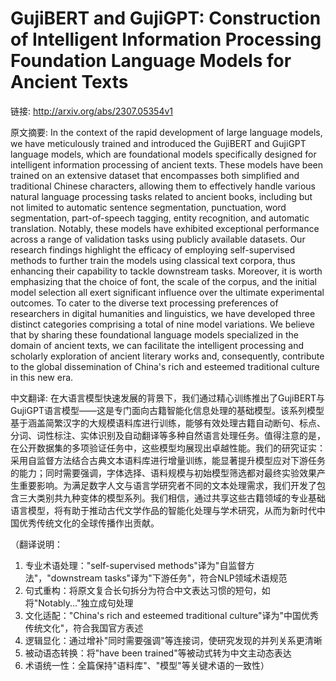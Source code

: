 # GujiBERT and GujiGPT: Construction of Intelligent Information Processing Foundation Language Models for Ancient Texts

链接: http://arxiv.org/abs/2307.05354v1

原文摘要:
In the context of the rapid development of large language models, we have
meticulously trained and introduced the GujiBERT and GujiGPT language models,
which are foundational models specifically designed for intelligent information
processing of ancient texts. These models have been trained on an extensive
dataset that encompasses both simplified and traditional Chinese characters,
allowing them to effectively handle various natural language processing tasks
related to ancient books, including but not limited to automatic sentence
segmentation, punctuation, word segmentation, part-of-speech tagging, entity
recognition, and automatic translation. Notably, these models have exhibited
exceptional performance across a range of validation tasks using publicly
available datasets. Our research findings highlight the efficacy of employing
self-supervised methods to further train the models using classical text
corpora, thus enhancing their capability to tackle downstream tasks. Moreover,
it is worth emphasizing that the choice of font, the scale of the corpus, and
the initial model selection all exert significant influence over the ultimate
experimental outcomes. To cater to the diverse text processing preferences of
researchers in digital humanities and linguistics, we have developed three
distinct categories comprising a total of nine model variations. We believe
that by sharing these foundational language models specialized in the domain of
ancient texts, we can facilitate the intelligent processing and scholarly
exploration of ancient literary works and, consequently, contribute to the
global dissemination of China's rich and esteemed traditional culture in this
new era.

中文翻译:
在大语言模型快速发展的背景下，我们通过精心训练推出了GujiBERT与GujiGPT语言模型——这是专门面向古籍智能化信息处理的基础模型。该系列模型基于涵盖简繁汉字的大规模语料库进行训练，能够有效处理古籍自动断句、标点、分词、词性标注、实体识别及自动翻译等多种自然语言处理任务。值得注意的是，在公开数据集的多项验证任务中，这些模型均展现出卓越性能。我们的研究证实：采用自监督方法结合古典文本语料库进行增量训练，能显著提升模型应对下游任务的能力；同时需要强调，字体选择、语料规模与初始模型筛选都对最终实验效果产生重要影响。为满足数字人文与语言学研究者不同的文本处理需求，我们开发了包含三大类别共九种变体的模型系列。我们相信，通过共享这些古籍领域的专业基础语言模型，将有助于推动古代文学作品的智能化处理与学术研究，从而为新时代中国优秀传统文化的全球传播作出贡献。

（翻译说明：  
1. 专业术语处理："self-supervised methods"译为"自监督方法"，"downstream tasks"译为"下游任务"，符合NLP领域术语规范  
2. 句式重构：将原文复合长句拆分为符合中文表达习惯的短句，如将"Notably..."独立成句处理  
3. 文化适配："China's rich and esteemed traditional culture"译为"中国优秀传统文化"，符合我国官方表述  
4. 逻辑显化：通过增补"同时需要强调"等连接词，使研究发现的并列关系更清晰  
5. 被动语态转换：将"have been trained"等被动式转为中文主动态表达  
6. 术语统一性：全篇保持"语料库"、"模型"等关键术语的一致性）
